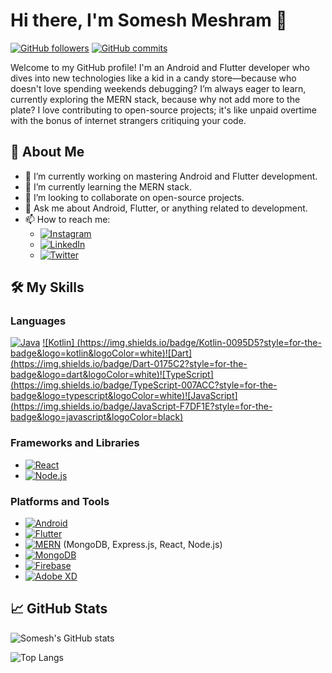 # Hi there, I'm Somesh Meshram 👋

[![GitHub followers](https://img.shields.io/github/followers/somesh-mesh?label=Follow&style=social)](https://github.com/somesh-mesh)
[![GitHub commits](https://img.shields.io/github/commit-activity/y/somesh-mesh/somesh-mesh?style=social)](https://github.com/somesh-mesh)

Welcome to my GitHub profile! I'm an Android and Flutter developer who dives into new technologies like a kid in a candy store—because who doesn't love spending weekends debugging? I’m always eager to learn, currently exploring the MERN stack, because why not add more to the plate? I love contributing to open-source projects; it's like unpaid overtime with the bonus of internet strangers critiquing your code.

## 🚀 About Me

- 🔭 I’m currently working on mastering Android and Flutter development.
- 🌱 I’m currently learning the MERN stack.
- 👯 I’m looking to collaborate on open-source projects.
- 💬 Ask me about Android, Flutter, or anything related to development.
- 📫 How to reach me: 
  - [![Instagram](https://img.shields.io/badge/Instagram-E4405F?style=for-the-badge&logo=instagram&logoColor=white)](https://www.instagram.com/looser_sometimes_/)
  - [![LinkedIn](https://img.shields.io/badge/LinkedIn-0077B5?style=for-the-badge&logo=linkedin&logoColor=white)](https://www.linkedin.com/in/someshmeshram007/)
  - [![Twitter](https://img.shields.io/badge/Twitter-1DA1F2?style=for-the-badge&logo=twitter&logoColor=white)](https://twitter.com/looser_sometime)

## 🛠️ My Skills

### Languages
 [![Java](https://img.shields.io/badge/Java-007396?style=for-the-badge&logo=java&logoColor=white)](#) [![Kotlin] 
(https://img.shields.io/badge/Kotlin-0095D5?style=for-the-badge&logo=kotlin&logoColor=white)](#)[![Dart] 
(https://img.shields.io/badge/Dart-0175C2?style=for-the-badge&logo=dart&logoColor=white)](#)[![TypeScript]  (https://img.shields.io/badge/TypeScript-007ACC?style=for-the-badge&logo=typescript&logoColor=white)](#)[![JavaScript] 
(https://img.shields.io/badge/JavaScript-F7DF1E?style=for-the-badge&logo=javascript&logoColor=black)](#)

### Frameworks and Libraries
- [![React](https://img.shields.io/badge/React-20232A?style=for-the-badge&logo=react&logoColor=61DAFB)](#)
- [![Node.js](https://img.shields.io/badge/Node.js-339933?style=for-the-badge&logo=nodedotjs&logoColor=white)](#)

### Platforms and Tools
- [![Android](https://img.shields.io/badge/Android-3DDC84?style=for-the-badge&logo=android&logoColor=white)](#)
- [![Flutter](https://img.shields.io/badge/Flutter-02569B?style=for-the-badge&logo=flutter&logoColor=white)](#)
- [![MERN](https://img.shields.io/badge/MERN-000000?style=for-the-badge&logo=mongodb&logoColor=white)](#) (MongoDB, Express.js, React, Node.js)
- [![MongoDB](https://img.shields.io/badge/MongoDB-47A248?style=for-the-badge&logo=mongodb&logoColor=white)](#)
- [![Firebase](https://img.shields.io/badge/Firebase-FFCA28?style=for-the-badge&logo=firebase&logoColor=black)](#)
- [![Adobe XD](https://img.shields.io/badge/Adobe_XD-FF26BE?style=for-the-badge&logo=adobe-xd&logoColor=white)](#)

## 📈 GitHub Stats

![Somesh's GitHub stats](https://github-readme-stats.vercel.app/api?username=somesh-mesh&show_icons=true&theme=radical)

![Top Langs](https://github-readme-stats.vercel.app/api/top-langs/?username=somesh-mesh&layout=compact&theme=radical)
